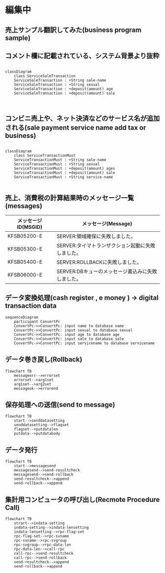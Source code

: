# 編集中

## 売上サンプル翻訳してみた(business program sample)

## コメント欄に記載されている、システム背景より抜粋
```mermaid

classDiagram
    class ServiceSaleTransaction
    ServiceSaleTransaction : +String sale-name
    ServiceSaleTransaction : +String sexual
    ServiceSaleTransaction : +deposit(amount) age
    ServiceSaleTransaction : +deposit(amount) sale



```

## コンビニ売上や、ネット決済などのサービス名が追加される(sale payment service name add tax or business)
```mermaid

classDiagram
    class ServiceTransactionMust
    ServiceTransactionMust : +String sale-name
    ServiceTransactionMust : +String sexual
    ServiceTransactionMust : +deposit(amount) ages
    ServiceTransactionMust : +deposit(amount) sale
    ServiceTransactionMust : +String service-name 


```
## 売上、消費税の計算結果時のメッセージ一覧(messages)


|  メッセージID(MSGID)  |  メッセージ(Message)  |
| ---- | ---- |
|  KFSB05200-E |  SERVER:領域確保に失敗しました。  |  TD  |  TD  |
|  KFSB05300-E | SERVER:タイマトランザクション起動に失敗しました。 | 
|  KFSB05400-E | SERVER:ROLLBACKに失敗しました。 | 
|  KFSB06000-E | SERVER:DBキューのメッセージ書込みに失敗しました。 | 


## データ変換処理(cash register , e money ) → digital transaction data
```mermaid
sequenceDiagram
    participant ConvertPc
    ConvertPc->>ConvertPc: input name to database name
    ConvertPc->>ConvertPc: input sexual to database sexual    
    ConvertPc->>ConvertPc: input age to database age    
    ConvertPc->>ConvertPc: input sale to database sale
    ConvertPc->>ConvertPc: input servicename to database servicename

```

## データ巻き戻し(Rollback)
```mermaid
flowchart TB
    messageerr-->errorset
    errorset-->arg1set
    arg1set-->arg2set
    messageok-->errorend
```

## 保存処理への送信(send to message)
```mermaid
flowchart TB
    start-->senddatasetting
    senddatasetting-->flagset
    flagset-->putdatalen
    putdata-->putdatabody
```

## データ発行
```mermaid
flowchart TB
    start-->messagesend
    messagesend-->send-resultcheck
    messagesend-->send-rollback
    send-resultcheck-->append
    send-rollback-->append

```

## 集計用コンピュータの呼び出し(Recmote Procedure Call)
```mermaid
flowchart TB
    strart-->indata-setting
    indata-setting-->indata-lensetting
    indata-lensetting-->rpc-flag-set
    rpc-flag-set-->rpc-svname
    rpc-svname-->rpc-svgroup
    rpc-svgroup-->rpc-data-len
    rpc-data-len-->call-rpc
    call-rpc-->send-resultcheck
    call-rpc-->send-rollback
    send-resultcheck-->append
    send-rollback-->append
```



